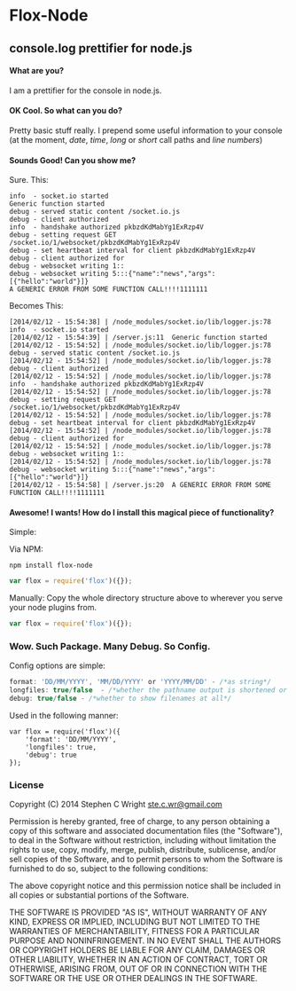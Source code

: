 # Flox-Node
## console.log prettifier for node.js

#### What are you?

I am a prettifier for the console in node.js.

#### OK Cool.  So what can you do?

Pretty basic stuff really.  I prepend some useful information to your console (at the moment, *date*, *time*, *long* or *short* call paths and *line numbers*)

#### Sounds Good!  Can you show me?

Sure.  This:

```
info  - socket.io started
Generic function started
debug - served static content /socket.io.js
debug - client authorized
info  - handshake authorized pkbzdKdMabYg1ExRzp4V
debug - setting request GET /socket.io/1/websocket/pkbzdKdMabYg1ExRzp4V
debug - set heartbeat interval for client pkbzdKdMabYg1ExRzp4V
debug - client authorized for 
debug - websocket writing 1::
debug - websocket writing 5:::{"name":"news","args":[{"hello":"world"}]}
A GENERIC ERROR FROM SOME FUNCTION CALL!!!!1111111
```

Becomes This:

```
[2014/02/12 - 15:54:38] | /node_modules/socket.io/lib/logger.js:78     info  - socket.io started
[2014/02/12 - 15:54:39] | /server.js:11  Generic function started
[2014/02/12 - 15:54:52] | /node_modules/socket.io/lib/logger.js:78     debug - served static content /socket.io.js
[2014/02/12 - 15:54:52] | /node_modules/socket.io/lib/logger.js:78     debug - client authorized
[2014/02/12 - 15:54:52] | /node_modules/socket.io/lib/logger.js:78     info  - handshake authorized pkbzdKdMabYg1ExRzp4V
[2014/02/12 - 15:54:52] | /node_modules/socket.io/lib/logger.js:78     debug - setting request GET /socket.io/1/websocket/pkbzdKdMabYg1ExRzp4V
[2014/02/12 - 15:54:52] | /node_modules/socket.io/lib/logger.js:78     debug - set heartbeat interval for client pkbzdKdMabYg1ExRzp4V
[2014/02/12 - 15:54:52] | /node_modules/socket.io/lib/logger.js:78     debug - client authorized for 
[2014/02/12 - 15:54:52] | /node_modules/socket.io/lib/logger.js:78     debug - websocket writing 1::
[2014/02/12 - 15:54:52] | /node_modules/socket.io/lib/logger.js:78     debug - websocket writing 5:::{"name":"news","args":[{"hello":"world"}]}
[2014/02/12 - 15:54:58] | /server.js:20  A GENERIC ERROR FROM SOME FUNCTION CALL!!!!1111111
```

#### Awesome!  I wants!  How do I install this magical piece of functionality?

Simple:

Via NPM:
```
npm install flox-node
```
```javascript
var flox = require('flox')({});
```

Manually:
Copy the whole directory structure above to wherever you serve your node plugins from.
```javascript
var flox = require('flox')({});
```

### Wow.  Such Package.  Many Debug.  So Config.

Config options are simple:

```javascript
format: 'DD/MM/YYYY', 'MM/DD/YYYY' or 'YYYY/MM/DD' - /*as string*/
longfiles: true/false  - /*whether the pathname output is shortened or not*/
debug: true/false - /*whether to show filenames at all*/
```
Used in the following manner:
```
var flox = require('flox')({
	'format': 'DD/MM/YYYY',
	'longfiles': true,
	'debug': true
});
```


### License
Copyright (C) 2014 Stephen C Wright <ste.c.wr@gmail.com>


Permission is hereby granted, free of charge, to any person obtaining a copy of this software and associated documentation files (the "Software"), to deal in the Software without restriction, including without limitation the rights to use, copy, modify, merge, publish, distribute, sublicense, and/or sell copies of the Software, and to permit persons to whom the Software is furnished to do so, subject to the following conditions:

The above copyright notice and this permission notice shall be included in all copies or substantial portions of the Software.

THE SOFTWARE IS PROVIDED "AS IS", WITHOUT WARRANTY OF ANY KIND, EXPRESS OR IMPLIED, INCLUDING BUT NOT LIMITED TO THE WARRANTIES OF MERCHANTABILITY, FITNESS FOR A PARTICULAR PURPOSE AND NONINFRINGEMENT. IN NO EVENT SHALL THE AUTHORS OR COPYRIGHT HOLDERS BE LIABLE FOR ANY CLAIM, DAMAGES OR OTHER LIABILITY, WHETHER IN AN ACTION OF CONTRACT, TORT OR OTHERWISE, ARISING FROM, OUT OF OR IN CONNECTION WITH THE SOFTWARE OR THE USE OR OTHER DEALINGS IN THE SOFTWARE.